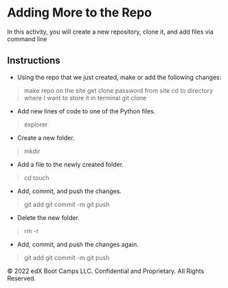 # Adding More to the Repo

In this activity, you will create a new repository, clone it, and add files via command line

## Instructions

* Using the repo that we just created, make or add the following changes:
> make repo on the site
> get clone password from site
> cd to directory where I want to store it in terminal
> git clone <password>

* Add new lines of code to one of the Python files.
> explorer <file>
* Create a new folder.
> mkdir <folder>
* Add a file to the newly created folder.
> cd <folder>
> touch <file>
* Add, commit, and push the changes.
> git add <any files to add>
> git commit -m <some message>
> git push
* Delete the new folder.
> rm -r <folder>
* Add, commit, and push the changes again.
> git add <any files to add>
> git commit -m <some message>
> git push

© 2022 edX Boot Camps LLC. Confidential and Proprietary. All Rights Reserved.
